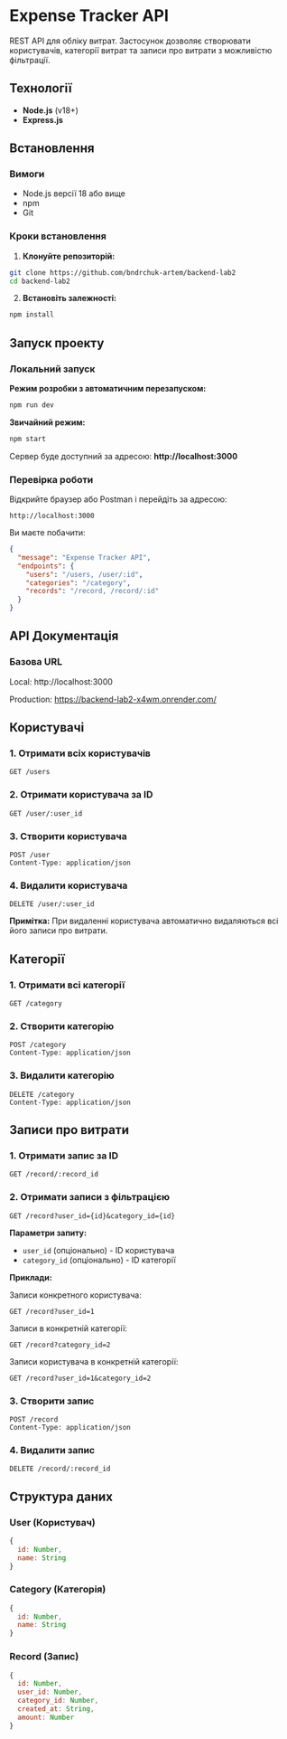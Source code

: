 # Expense Tracker API

REST API для обліку витрат. Застосунок дозволяє створювати користувачів, категорії витрат та записи про витрати з можливістю фільтрації.

## Технології

- **Node.js** (v18+)
- **Express.js**


## Встановлення

### Вимоги

- Node.js версії 18 або вище
- npm
- Git

### Кроки встановлення

1. **Клонуйте репозиторій:**
```bash
git clone https://github.com/bndrchuk-artem/backend-lab2
cd backend-lab2
```

2. **Встановіть залежності:**
```bash
npm install
```

## Запуск проекту

### Локальний запуск

**Режим розробки з автоматичним перезапуском:**
```bash
npm run dev
```

**Звичайний режим:**
```bash
npm start
```

Сервер буде доступний за адресою: **http://localhost:3000**

### Перевірка роботи

Відкрийте браузер або Postman і перейдіть за адресою:
```
http://localhost:3000
```

Ви маєте побачити:
```json
{
  "message": "Expense Tracker API",
  "endpoints": {
    "users": "/users, /user/:id",
    "categories": "/category",
    "records": "/record, /record/:id"
  }
}
```

## API Документація

### Базова URL
Local: http://localhost:3000

Production: https://backend-lab2-x4wm.onrender.com/


## Користувачі

### 1. Отримати всіх користувачів
```http
GET /users
```

### 2. Отримати користувача за ID
```http
GET /user/:user_id
```

### 3. Створити користувача
```http
POST /user
Content-Type: application/json
```

### 4. Видалити користувача
```http
DELETE /user/:user_id
```

**Примітка:** При видаленні користувача автоматично видаляються всі його записи про витрати.


## Категорії

### 1. Отримати всі категорії
```http
GET /category
```

### 2. Створити категорію
```http
POST /category
Content-Type: application/json
```


### 3. Видалити категорію
```http
DELETE /category
Content-Type: application/json
```

## Записи про витрати

### 1. Отримати запис за ID
```http
GET /record/:record_id
```

### 2. Отримати записи з фільтрацією
```http
GET /record?user_id={id}&category_id={id}
```

**Параметри запиту:**
- `user_id` (опціонально) - ID користувача
- `category_id` (опціонально) - ID категорії


**Приклади:**

Записи конкретного користувача:
```
GET /record?user_id=1
```

Записи в конкретній категорії:
```
GET /record?category_id=2
```

Записи користувача в конкретній категорії:
```
GET /record?user_id=1&category_id=2
```




### 3. Створити запис
```http
POST /record
Content-Type: application/json
```


### 4. Видалити запис
```http
DELETE /record/:record_id
```

## Структура даних

### User (Користувач)
```javascript
{
  id: Number,
  name: String
}
```

### Category (Категорія)
```javascript
{
  id: Number,
  name: String
}
```

### Record (Запис)
```javascript
{
  id: Number,
  user_id: Number,
  category_id: Number,
  created_at: String,
  amount: Number
}
```